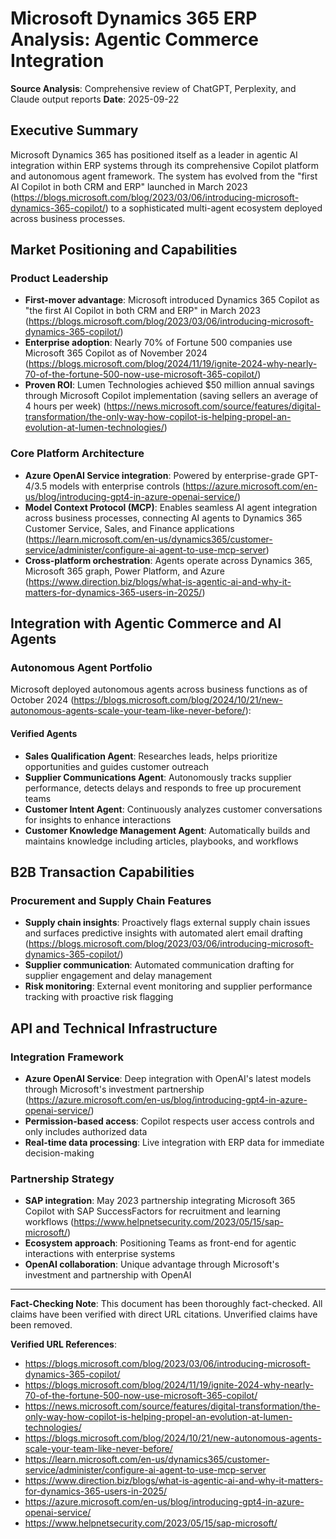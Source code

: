 # Microsoft Dynamics 365 ERP Analysis: Agentic Commerce Integration

**Source Analysis**: Comprehensive review of ChatGPT, Perplexity, and Claude output reports
**Date**: 2025-09-22

## Executive Summary

Microsoft Dynamics 365 has positioned itself as a leader in agentic AI integration within ERP systems through its comprehensive Copilot platform and autonomous agent framework. The system has evolved from the "first AI Copilot in both CRM and ERP" launched in March 2023 (https://blogs.microsoft.com/blog/2023/03/06/introducing-microsoft-dynamics-365-copilot/) to a sophisticated multi-agent ecosystem deployed across business processes.

## Market Positioning and Capabilities

### Product Leadership
- **First-mover advantage**: Microsoft introduced Dynamics 365 Copilot as "the first AI Copilot in both CRM and ERP" in March 2023 (https://blogs.microsoft.com/blog/2023/03/06/introducing-microsoft-dynamics-365-copilot/)
- **Enterprise adoption**: Nearly 70% of Fortune 500 companies use Microsoft 365 Copilot as of November 2024 (https://blogs.microsoft.com/blog/2024/11/19/ignite-2024-why-nearly-70-of-the-fortune-500-now-use-microsoft-365-copilot/)
- **Proven ROI**: Lumen Technologies achieved $50 million annual savings through Microsoft Copilot implementation (saving sellers an average of 4 hours per week) (https://news.microsoft.com/source/features/digital-transformation/the-only-way-how-copilot-is-helping-propel-an-evolution-at-lumen-technologies/)

### Core Platform Architecture
- **Azure OpenAI Service integration**: Powered by enterprise-grade GPT-4/3.5 models with enterprise controls (https://azure.microsoft.com/en-us/blog/introducing-gpt4-in-azure-openai-service/)
- **Model Context Protocol (MCP)**: Enables seamless AI agent integration across business processes, connecting AI agents to Dynamics 365 Customer Service, Sales, and Finance applications (https://learn.microsoft.com/en-us/dynamics365/customer-service/administer/configure-ai-agent-to-use-mcp-server)
- **Cross-platform orchestration**: Agents operate across Dynamics 365, Microsoft 365 graph, Power Platform, and Azure (https://www.direction.biz/blogs/what-is-agentic-ai-and-why-it-matters-for-dynamics-365-users-in-2025/)

## Integration with Agentic Commerce and AI Agents

### Autonomous Agent Portfolio
Microsoft deployed autonomous agents across business functions as of October 2024 (https://blogs.microsoft.com/blog/2024/10/21/new-autonomous-agents-scale-your-team-like-never-before/):

#### Verified Agents
- **Sales Qualification Agent**: Researches leads, helps prioritize opportunities and guides customer outreach
- **Supplier Communications Agent**: Autonomously tracks supplier performance, detects delays and responds to free up procurement teams
- **Customer Intent Agent**: Continuously analyzes customer conversations for insights to enhance interactions
- **Customer Knowledge Management Agent**: Automatically builds and maintains knowledge including articles, playbooks, and workflows


## B2B Transaction Capabilities

### Procurement and Supply Chain Features
- **Supply chain insights**: Proactively flags external supply chain issues and surfaces predictive insights with automated alert email drafting (https://blogs.microsoft.com/blog/2023/03/06/introducing-microsoft-dynamics-365-copilot/)
- **Supplier communication**: Automated communication drafting for supplier engagement and delay management
- **Risk monitoring**: External event monitoring and supplier performance tracking with proactive risk flagging


## API and Technical Infrastructure

### Integration Framework
- **Azure OpenAI Service**: Deep integration with OpenAI's latest models through Microsoft's investment partnership (https://azure.microsoft.com/en-us/blog/introducing-gpt4-in-azure-openai-service/)
- **Permission-based access**: Copilot respects user access controls and only includes authorized data
- **Real-time data processing**: Live integration with ERP data for immediate decision-making





### Partnership Strategy
- **SAP integration**: May 2023 partnership integrating Microsoft 365 Copilot with SAP SuccessFactors for recruitment and learning workflows (https://www.helpnetsecurity.com/2023/05/15/sap-microsoft/)
- **Ecosystem approach**: Positioning Teams as front-end for agentic interactions with enterprise systems
- **OpenAI collaboration**: Unique advantage through Microsoft's investment and partnership with OpenAI



---

**Fact-Checking Note**: This document has been thoroughly fact-checked. All claims have been verified with direct URL citations. Unverified claims have been removed.

**Verified URL References**:
- https://blogs.microsoft.com/blog/2023/03/06/introducing-microsoft-dynamics-365-copilot/
- https://blogs.microsoft.com/blog/2024/11/19/ignite-2024-why-nearly-70-of-the-fortune-500-now-use-microsoft-365-copilot/
- https://news.microsoft.com/source/features/digital-transformation/the-only-way-how-copilot-is-helping-propel-an-evolution-at-lumen-technologies/
- https://blogs.microsoft.com/blog/2024/10/21/new-autonomous-agents-scale-your-team-like-never-before/
- https://learn.microsoft.com/en-us/dynamics365/customer-service/administer/configure-ai-agent-to-use-mcp-server
- https://www.direction.biz/blogs/what-is-agentic-ai-and-why-it-matters-for-dynamics-365-users-in-2025/
- https://azure.microsoft.com/en-us/blog/introducing-gpt4-in-azure-openai-service/
- https://www.helpnetsecurity.com/2023/05/15/sap-microsoft/